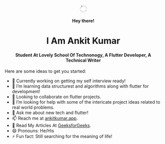 <!-- ### Hi there 👋 -->
<p align="center"><b> <img src="https://raw.githubusercontent.com/Ankitkj1999/Ankitkj1999/main/stuff/animated-git.gif" width="25px"> </b></p>
<p align="center"><b> Hey there! </b></p>
<p align ="center"><h1 align="center">I Am Ankit Kumar</h1></p>
<p align ="center"><h4 align="center"> Student At Lovely School Of Technonogy, A Flutter Developer, A Technical Writer </h4></p> 


<!-- **Ankitkj1999/Ankitkj1999** is a ✨ _special_ ✨ repository because its `README.md` (this file) appears on your GitHub profile.
 -->
Here are some ideas to get you started:

- 🔭 Currently working on getting my self interview ready!
- 🌱 I’m learning data structurest and algorithms along with flutter for development!
- 👯 Looking to collaborate on flutter projects.
- 🤔 I’m looking for help with some of the intericate project ideas related to real world problems.
- 💬 Ask me about new tech and flutter!
- 📫 Reach me at [ankitkumar.app](https://www.ankitkumar.app/).
- 📄 Read My Articles At [GeeksforGeeks](https://auth.geeksforgeeks.org/user/ankit_kumar_/articles).
- 😄 Pronouns: He/His
- ⚡  Fun fact: Still searching for the meaning of life!

